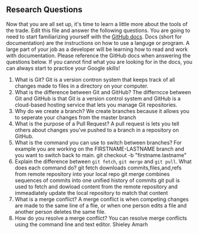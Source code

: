 ## Research Questions 

Now that you are all set up, it's time to learn a little more about the tools of the trade. Edit this file and answer the following questions. You are going to need to start familiarizing yourself with the [GitHub docs](https://docs.github.com/en). Docs (short for documentation) are the instructions on how to use a languge or program. A large part of your job as a developer will be learning how to read and work with documentation. Please reference the GitHub docs when answering the questions below. If you cannot find what you are looking for in the docs, you can always start to practice your Google skills!

1. What is Git? 
Git is a version contron system that keeps track of all changes made to files in a directory on your computer.
2. What is the difference between Git and GitHub? 
The differncce between Git and GitHub is that Git is  a version control system and GitHub is a cloud-based hosting service that lets you manage Git repositories.
3. Why do we create a branch? 
We create branches because it allows you to seperate your changes from the master branch
4. What is the purpose of a Pull Request? 
A pull request is lets you tell others about changes you've pushed to a branch in a repository on GitHub.
5. What is the command you can use to switch between branches? For example you are working on the FIRSTNAME-LASTNAME branch and you want to switch back to main. 
git checkout -b "firstname.lastname"
6. Explain the difference between `git fetch`, `git merge` and `git pull`. What does each command do?
git fetch downloads commits,files,and,refs from remote repository into your local repo
git merge combines sequences of commits into one unified history of commits
git pull is used to fetch and dowload content from the remote repository and immeadiately update the local repository to match that content
7. What is a merge conflict?
A merge conflict is when competing changes are made to the same line of a flie, or when one person edits a file and another person deletes the same file.
8. How do you resolve a merge conflict? 
You can resolve merge conflicts using the command line and text editor.
Shieley Amarh
